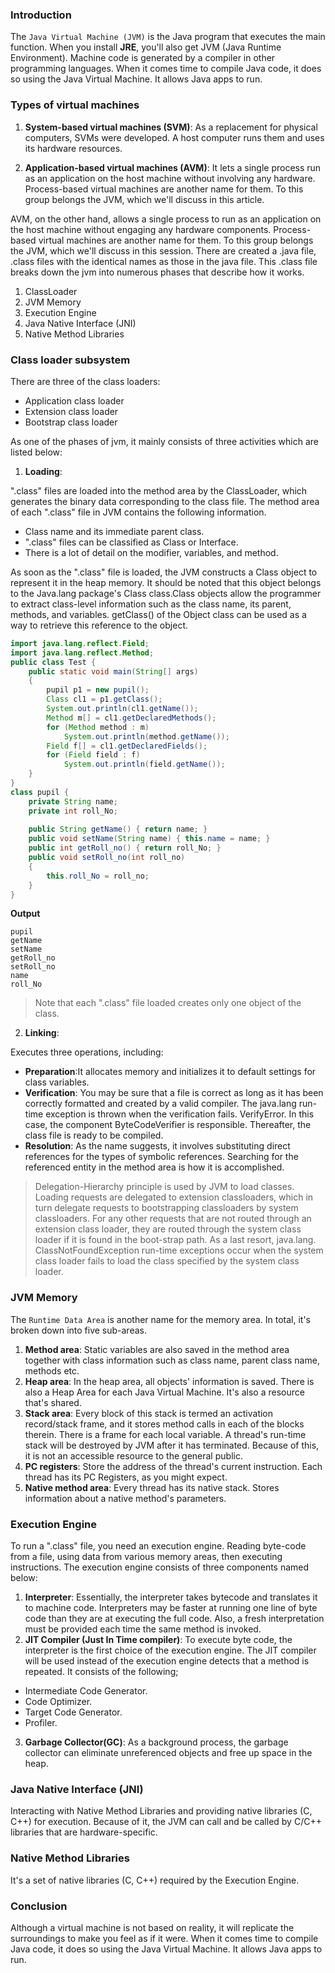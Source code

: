 ### Introduction
The `Java Virtual Machine (JVM)` is the Java program that executes the main function. When you install **JRE**, you'll also get JVM (Java Runtime Environment). Machine code is generated by a compiler in other programming languages. When it comes time to compile Java code, it does so using the Java Virtual Machine. It allows Java apps to run.
### Types of virtual machines
1. **System-based virtual machines (SVM)**: As a replacement for physical computers, SVMs were developed. A host computer runs them and uses its hardware resources.

2. **Application-based virtual machines (AVM)**: It lets a single process run as an application on the host machine without involving any hardware. Process-based virtual machines are another name for them. To this group belongs the JVM, which we'll discuss in this article.

AVM, on the other hand, allows a single process to run as an application on the host machine without engaging any hardware components. Process-based virtual machines are another name for them. To this group belongs the JVM, which we'll discuss in this session.
There are created a .java file, .class files with the identical names as those in the java file. This .class file breaks down the jvm into numerous phases that describe how it works.
1. ClassLoader
2. JVM Memory 
3. Execution Engine 
4. Java Native Interface (JNI)
5. Native Method Libraries
### Class loader subsystem
There are three of the class loaders:
- Application class loader
- Extension class loader
- Bootstrap class loader

As one of the phases of jvm, it mainly consists of three activities which are listed below:
1. **Loading**:

 ".class" files are loaded into the method area by the ClassLoader, which generates the binary data corresponding to the class file. The method area of each ".class" file in JVM contains the following information.
- Class name and its immediate parent class.
- ".class" files can be classified as Class or Interface.
- There is a lot of detail on the modifier, variables, and method.

As soon as the ".class" file is loaded, the JVM constructs a Class object to represent it in the heap memory. It should be noted that this object belongs to the Java.lang package's Class class.Class objects allow the programmer to extract class-level information such as the class name, its parent, methods, and variables. getClass() of the Object class can be used as a way to retrieve this reference to the object.
```java
import java.lang.reflect.Field;
import java.lang.reflect.Method;
public class Test {
    public static void main(String[] args)
    {
        pupil p1 = new pupil();
        Class cl1 = p1.getClass();
        System.out.println(cl1.getName());
        Method m[] = cl1.getDeclaredMethods();
        for (Method method : m)
            System.out.println(method.getName());
        Field f[] = cl1.getDeclaredFields();
        for (Field field : f)
            System.out.println(field.getName());
    }
}
class pupil {
    private String name;
    private int roll_No;
  
    public String getName() { return name; }
    public void setName(String name) { this.name = name; }
    public int getRoll_no() { return roll_No; }
    public void setRoll_no(int roll_no)
    {
        this.roll_No = roll_no;
    }
}
```
**Output**
```
pupil
getName
setName
getRoll_no
setRoll_no
name
roll_No
```
>Note that each ".class" file loaded creates only one object of the class.

2. **Linking**:

Executes three operations, including:

- **Preparation**:It allocates memory and initializes it to default settings for class variables.
- **Verification**: You may be sure that a file is correct as long as it has been correctly formatted and created by a valid compiler. The java.lang run-time exception is thrown when the verification fails. VerifyError. In this case, the component ByteCodeVerifier is responsible. Thereafter, the class file is ready to be compiled.
- **Resolution**: As the name suggests, it involves substituting direct references for the types of symbolic references. Searching for the referenced entity in the method area is how it is accomplished.

>Delegation-Hierarchy principle is used by JVM to load classes. Loading requests are delegated to extension classloaders, which in turn delegate requests to bootstrapping classloaders by system classloaders. For any other requests that are not routed through an extension class loader, they are routed through the system class loader if it is found in the boot-strap path. As a last resort, java.lang. ClassNotFoundException run-time exceptions occur when the system class loader fails to load the class specified by the system class loader.

### JVM Memory 
The `Runtime Data Area` is another name for the memory area. In total, it's broken down into five sub-areas.

1. **Method area**: Static variables are also saved in the method area together with class information such as class name, parent class name, methods etc.
2. **Heap area**: In the heap area, all objects' information is saved. There is also a Heap Area for each Java Virtual Machine. It's also a resource that's shared.
3. **Stack area**: Every block of this stack is termed an activation record/stack frame, and it stores method calls in each of the blocks therein. There is a frame for each local variable. A thread's run-time stack will be destroyed by JVM after it has terminated. Because of this, it is not an accessible resource to the general public.
4. **PC registers**: Store the address of the thread's current instruction. Each thread has its PC Registers, as you might expect.
5. **Native method area**: Every thread has its native stack. Stores information about a native method's parameters.
### Execution Engine
To run a ".class" file, you need an execution engine. Reading byte-code from a file, using data from various memory areas, then executing instructions. The execution engine consists of three components named below:

1. **Interpreter**: Essentially, the interpreter takes bytecode and translates it to machine code. Interpreters may be faster at running one line of byte code than they are at executing the full code. Also, a fresh interpretation must be provided each time the same method is invoked.
2. **JIT Compiler (Just In Time compiler)**: To execute byte code, the interpreter is the first choice of the execution engine. The JIT compiler will be used instead of the execution engine detects that a method is repeated. It consists of the following;
-  Intermediate Code Generator.
- Code Optimizer.
- Target Code Generator.
- Profiler.
3. **Garbage Collector(GC)**: As a background process, the garbage collector can eliminate unreferenced objects and free up space in the heap.
### Java Native Interface (JNI)
Interacting with Native Method Libraries and providing native libraries (C, C++) for execution. Because of it, the JVM can call and be called by C/C++ libraries that are hardware-specific.
### Native Method Libraries
It's a set of native libraries (C, C++) required by the Execution Engine.
### Conclusion
Although a virtual machine is not based on reality, it will replicate the surroundings to make you feel as if it were.  When it comes time to compile Java code, it does so using the Java Virtual Machine. It allows Java apps to run.